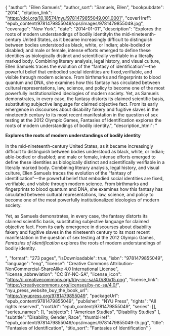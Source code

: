 {
  "author": "Ellen Samuels",
  "author_sort": "Samuels, Ellen",
  "bookpubdate": "2014",
  "citation_link": "https://doi.org/10.18574/nyu/9781479855049.001.0001",
  "coverHref": "epub_content/9781479855049/ops/images/9781479855049.jpg",
  "coverage": "New York",
  "date": "2014-01-01",
  "description": "Explores the roots of modern understandings of bodily identityIn the mid-nineteenth-century United States, as it became increasingly difficult to distinguish between bodies understood as black, white, or Indian; able-bodied or disabled; and male or female, intense efforts emerged to define these identities as biologically distinct and scientifically verifiable in a literally marked body. Combining literary analysis, legal history, and visual culture, Ellen Samuels traces the evolution of the “fantasy of identification”—the powerful belief that embodied social identities are fixed,verifiable, and visible through modern science. From birthmarks and fingerprints to blood quantum and DNA, she examines how this fantasy has circulated between cultural representations, law, science, and policy to become one of the most powerfully institutionalized ideologies of modern society. Yet, as Samuels demonstrates, in every case, the fantasy distorts its claimed scientific basis, substituting subjective language for claimed objective fact. From its early emergence in discourses about disability fakery and fugitive slaves in the nineteenth century to its most recent manifestation in the question of sex testing at the 2012 Olympic Games, Fantasies of Identification explores the roots of modern understandings of bodily identity.",
  "description_html": "<p><b>Explores the roots of modern understandings of bodily identity</b><br><br>In the mid-nineteenth-century United States, as it became increasingly difficult to distinguish between bodies understood as black, white, or Indian; able-bodied or disabled; and male or female, intense efforts emerged to define these identities as biologically distinct and scientifically verifiable in a literally marked body. Combining literary analysis, legal history, and visual culture, Ellen Samuels traces the evolution of the “fantasy of identification”—the powerful belief that embodied social identities are fixed,<br>verifiable, and visible through modern science. From birthmarks and fingerprints to blood quantum and DNA, she examines how this fantasy has circulated between cultural representations, law, science, and policy to become one of the most powerfully institutionalized ideologies of modern society. <br><br>Yet, as Samuels demonstrates, in every case, the fantasy distorts its claimed scientific basis, substituting subjective language for claimed objective fact. From its early emergence in discourses about disability fakery and fugitive slaves in the nineteenth century to its most recent manifestation in the question of sex testing at the 2012 Olympic Games, <i>Fantasies of Identification</i> explores the roots of modern understandings of bodily identity.</p>",
  "format": "273 pages",
  "isDownloadable": true,
  "isbn": "9781479855049",
  "language": "eng",
  "license": "Creative Commons Attribution-NonCommercial-ShareAlike 4.0 International License",
  "license_abbreviation": "CC BY-NC-SA",
  "license_icon": "https://i.creativecommons.org/l/by-nc-sa/4.0/80x15.png",
  "license_link": "https://creativecommons.org/licenses/by-nc-sa/4.0/",
  "nyu_press_website_buy_the_book_url": "https://nyupress.org/9781479855049",
  "packageUrl": "epub_content/9781479855049",
  "publisher": "NYU Press",
  "rights": "All rights reserved",
  "rootUrl": "epub_content/9781479855049",
  "series": [],
  "series_names": [],
  "subjects": [
    "American Studies",
    "Disability Studies"
  ],
  "subtitle": "Disability, Gender, Race",
  "thumbHref": "epub_content/9781479855049/ops/images/9781479855049-th.jpg",
  "title": "Fantasies of Identification",
  "title_sort": "Fantasies of Identification"
}
